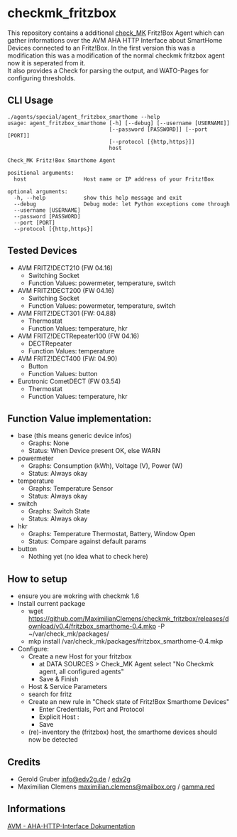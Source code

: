 # checkmk_fritzbox
This repository contains a additional [check_MK](https://mathias-kettner.com/) Fritz!Box Agent which can gather informations over the AVM AHA HTTP Interface about SmartHome Devices connected to an Fritz!Box. In the first version this was a modification this was a modification of the normal checkmk fritzbox agent now it is seperated from it.<br>
It also provides a Check for parsing the output, and WATO-Pages for configuring thresholds.

## CLI Usage
```
./agents/special/agent_fritzbox_smarthome --help
usage: agent_fritzbox_smarthome [-h] [--debug] [--username [USERNAME]]
                                [--password [PASSWORD]] [--port [PORT]]
                                [--protocol [{http,https}]]
                                host

Check_MK Fritz!Box Smarthome Agent

positional arguments:
  host                  Host name or IP address of your Fritz!Box

optional arguments:
  -h, --help            show this help message and exit
  --debug               Debug mode: let Python exceptions come through
  --username [USERNAME]
  --password [PASSWORD]
  --port [PORT]
  --protocol [{http,https}]
```

## Tested Devices
* AVM FRITZ!DECT210 (FW 04.16)
   * Switching Socket
   * Function Values: powermeter, temperature, switch
* AVM FRITZ!DECT200 (FW 04.16)
   * Switching Socket
   * Function Values: powermeter, temperature, switch
* AVM FRITZ!DECT301 (FW: 04.88)
   * Thermostat
   * Function Values: temperature, hkr
* AVM FRITZ!DECTRepeater100 (FW 04.16)
   * DECTRepeater
   * Function Values: temperature
* AVM FRITZ!DECT400 (FW: 04.90)
   * Button
   * Function Values: button
* Eurotronic CometDECT (FW 03.54)
   * Thermostat
   * Function Values: temperature, hkr

## Function Value implementation:
* base (this means generic device infos)
   * Graphs: None
   * Status: When Device present OK, else WARN
* powermeter
   * Graphs: Consumption (kWh), Voltage (V), Power (W)
   * Status: Always okay
* temperature
   * Graphs: Temperature Sensor
   * Status: Always okay
* switch
   * Graphs: Switch State
   * Status: Always okay
* hkr
   * Graphs: Temperature Thermostat, Battery, Window Open
   * Status: Compare against default params
* button
   * Nothing yet (no idea what to check here)

## How to setup
* ensure you are wokring with checkmk 1.6
* Install current package
   * wget https://github.com/MaximilianClemens/checkmk_fritzbox/releases/download/v0.4/fritzbox_smarthome-0.4.mkp -P ~/var/check_mk/packages/
   * mkp install /var/check_mk/packages/fritzbox_smarthome-0.4.mkp
* Configure:
   * Create a new Host for your fritzbox
     * at DATA SOURCES > Check_MK Agent select "No Checkmk agent, all configured agents"
     * Save & Finish
   * Host & Service Parameters 
   * search for fritz
   * Create an new rule in "Check state of Fritz!Box Smarthome Devices"
     * Enter Credentials, Port and Protocol
     * Explicit Host : <your fritzbox host>
     * Save
   * (re)-inventory the (fritzbox) host, the smarthome devices should now be detected

## Credits
* Gerold Gruber <info@edv2g.de> / [edv2g](https://edv2g.de/)
* Maximilian Clemens <maximilian.clemens@mailbox.org> / [gamma.red](https://gamma.red/)

## Informations
[AVM - AHA-HTTP-Interface Dokumentation](https://avm.de/fileadmin/user_upload/Global/Service/Schnittstellen/AHA-HTTP-Interface.pdf)
